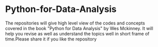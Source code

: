 # Python-for-Data-Analysis
The repositories will give high level view of the codes and concepts covered in the book "Python for Data Analysis" by Wes Mckinney.
It will help you revise as well as understand the topics well in short frame of time.Please share it if you like the repository
